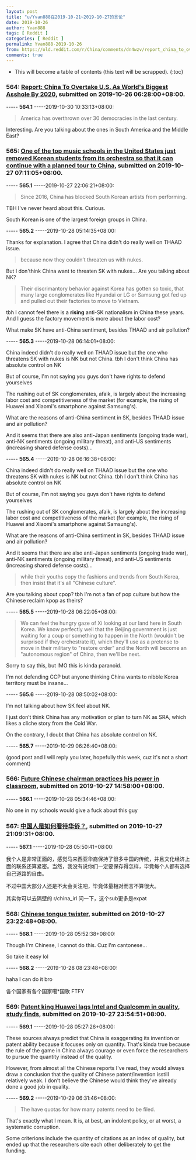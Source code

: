 ```yaml
---
layout: post
title: "u/Yvan888在2019-10-21~2019-10-27的言论"
date: 2019-10-26
author: Yvan888
tags: [ Reddit ]
categories: [ Reddit ]
permalink: Yvan888-2019-10-26
from: https://old.reddit.com/r/China/comments/dn4wzv/report_china_to_overtake_us_as_worlds_biggest/
comments: true
---
```


* This will become a table of contents (this text will be scrapped).
{:toc}

### 564: [Report: China To Overtake U.S. As World's Biggest Asshole By 2020](https://old.reddit.com/r/China/comments/dn4wzv/report_china_to_overtake_us_as_worlds_biggest/), submitted on 2019-10-26 06:28:00+08:00.

----- __564.1__ -----2019-10-30 10:33:13+08:00:

> America has overthrown over 30 democracies in the last century.

Interesting. Are you talking about the ones in South America and the Middle East?

### 565: [One of the top music schools in the United States just removed Korean students from its orchestra so that it can continue with a planned tour to China](https://old.reddit.com/r/China/comments/dnlcxw/one_of_the_top_music_schools_in_the_united_states/), submitted on 2019-10-27 07:11:05+08:00.

----- __565.1__ -----2019-10-27 22:06:21+08:00:

> Since 2016, China has blocked South Korean artists from performing.

TBH I've never heard about this. Curious. 

South Korean is one of the largest foreign groups in China.

----- __565.2__ -----2019-10-28 05:14:35+08:00:

Thanks for explanation. I agree that China didn't do really well on THAAD issue. 

> because now they couldn’t threaten us with nukes. 

But I don'think China want to threaten SK with nukes... Are you talking about NK? 

> Their discrimantory behavior against Korea has gotten so toxic, that many large conglomerates like Hyundai or LG or Samsung got fed up and pulled out their factories to move to Vietnam. 

tbh I cannot feel there is a **rising** anti-SK nationalism in China these years. And I guess the factory movement is more about the labor cost?

What make SK have anti-China sentiment, besides THAAD and air pollution?

----- __565.3__ -----2019-10-28 06:14:01+08:00:

China indeed didn't do really well on THAAD issue but the one who threatens SK with nukes is NK but not China. tbh I don't think China has absolute control on NK

But of course, I'm not saying you guys don't have rights to defend yourselves

The rushing out of SK conglomerates, afaik, is largely about the increasing labor cost and competitiveness of the market (for example, the rising of Huawei and Xiaomi's smartphone against Samsung's). 

What are the reasons of anti-China sentiment in SK, besides THAAD issue and air pollution? 

And it seems that there are also anti-Japan sentiments (ongoing trade war), anti-NK sentiments (ongoing military threat), and anti-US sentiments (increasing shared defense costs)...

----- __565.4__ -----2019-10-28 06:16:38+08:00:

China indeed didn't do really well on THAAD issue but the one who threatens​ SK with nukes is NK but not China. tbh I don't think China has absolute control on NK

But of course, I'm not saying you guys don't have rights to defend yourselves

The rushing out of SK conglomerates, afaik, is largely about the increasing labor cost and competitiveness of the market (for example, the rising of Huawei and Xiaomi's smartphone against Samsung's). 

What are the reasons of anti-China sentiment in SK, besides THAAD issue and air pollution? 

And it seems that there are also anti-Japan sentiments (ongoing trade war), anti-NK sentiments (ongoing military threat), and anti-US sentiments (increasing shared defense costs)... 

> while their youths copy the fashions and trends from South Korea, then insist that it's all "Chinese culture".

Are you talking about cpop? tbh I'm not a fan of pop culture but how the Chinese reclaim kpop as theirs?

----- __565.5__ -----2019-10-28 06:22:05+08:00:

>  We can feel the hungry gaze of Xi looking at our land here in South Korea. We know perfectly well that the Beijing government is just waiting for a coup or something to happen in the North (wouldn't be surprised if they orchestrate it), which they'll use as a pretense to move in their military to "restore order" and the North will become an "autonomous region" of China, then we'll be next.

Sorry to say this, but IMO this is kinda paranoid. 

I'm not defending CCP but anyone thinking China wants​ to nibble Korea territory must be insane...

----- __565.6__ -----2019-10-28 08:50:02+08:00:

I’m not talking about how SK feel about NK. 

I just don’t think China has any motivation or plan to turn NK as SRA, which likes a cliche story from the Cold War. 

On the contrary, I doubt that China has absolute control on NK.

----- __565.7__ -----2019-10-29 06:26:40+08:00:

(good post and I will reply you later, hopefully this week, cuz it's not a short comment)

### 566: [Future Chinese chairman practices his power in classroom](https://old.reddit.com/r/China/comments/dnpzab/future_chinese_chairman_practices_his_power_in/), submitted on 2019-10-27 14:58:00+08:00.

----- __566.1__ -----2019-10-28 05:34:46+08:00:

No one in my schools would give a fuck about this guy

### 567: [中国人是如何看待华侨？](https://old.reddit.com/r/China/comments/dnt003/中国人是如何看待华侨/), submitted on 2019-10-27 21:09:31+08:00.

----- __567.1__ -----2019-10-28 05:50:41+08:00:

我个人是非常正面的，感觉马来西亚华裔保持了很多中国的传统，并且文化经济上面的联系还算紧密。当然，我没有说你们一定要保存得怎样，毕竟每个人都有选择自己道路的自由。

不过中国大部分人还是不太会关注吧，毕竟体量相对而言不算很大。

其实你可以去隔壁的 r/china_irl 问一下，这个sub更多是expat

### 568: [Chinese tongue twister](https://old.reddit.com/r/ChineseLanguage/comments/dnusb1/chinese_tongue_twister/), submitted on 2019-10-27 23:22:48+08:00.

----- __568.1__ -----2019-10-28 05:52:38+08:00:

Though I'm Chinese, I cannot do this. Cuz I'm cantonese... 

So take it easy lol

----- __568.2__ -----2019-10-28 08:23:48+08:00:

haha I can do it bro

各个国家有各个国家噶*国歌 FTFY

### 569: [Patent king Huawei lags Intel and Qualcomm in quality, study finds](https://old.reddit.com/r/China/comments/dnv9co/patent_king_huawei_lags_intel_and_qualcomm_in/), submitted on 2019-10-27 23:54:51+08:00.

----- __569.1__ -----2019-10-28 05:27:26+08:00:

These sources always predict that China is exaggerating its invention or patent ability because it focuses only on quantity. That's kinda true because the rule of the game in China​ always courage or even force the researchers to pursue the quantity instead of the quality. 

However, from almost all the Chinese reports I've read, they would always draw a conclusion that the quality of Chinese patent/invention is​ still relatively weak. I don't believe the ​Chinese would think they've already done a good job in quality.

----- __569.2__ -----2019-10-29 06:31:46+08:00:

> The have quotas for how many patents need to be filed.

That's exactly what I mean. It is, at best, an indolent policy, or at worst, a systematic corruption. 

Some criterions include the quantity of citations as an index of quality, but ended up that the researchers cite each other deliberately to get the funding.


